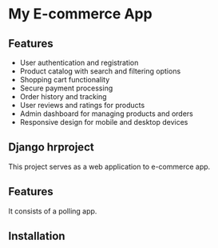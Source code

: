 # My E-commerce App

## Features

- User authentication and registration
- Product catalog with search and filtering options
- Shopping cart functionality
- Secure payment processing
- Order history and tracking
- User reviews and ratings for products
- Admin dashboard for managing products and orders
- Responsive design for mobile and desktop devices

## Django hrproject

This project serves as a web application to e-commerce app.

## Features

It consists of a polling app.


## Installation





 
